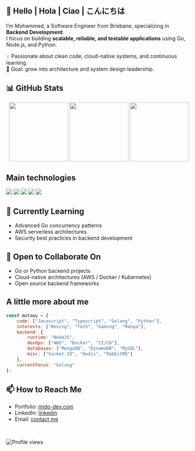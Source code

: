 ## 👋 Hello | Hola | Ciao | こんにちは

I’m Mohammed, a Software Engineer from Brisbane, specializing in **Backend Development**.  
I focus on building **scalable, reliable, and testable applications** using Go, Node.js, and Python.  

💡 Passionate about clean code, cloud-native systems, and continuous learning.  
🎯 Goal: grow into architecture and system design leadership.  

## 📊 GitHub Stats

<p align="center">
  <img src="https://github-readme-stats.vercel.app/api?username=motawy&show_icons=true&theme=tokyonight" height="160">
  <img src="https://github-readme-stats.vercel.app/api/top-langs/?username=motawy&layout=compact&theme=tokyonight" height="160">
  <img src="https://streak-stats.demolab.com?user=motawy&theme=tokyonight&hide_border=true" height="160">
</p>


## Main technologies

![](https://img.shields.io/badge/JavaScript-F7DF1E?style=for-the-badge&logo=javascript&logoColor=black)
![](https://img.shields.io/badge/TypeScript-007ACC?style=for-the-badge&logo=typescript&logoColor=white)
![](https://img.shields.io/badge/Node.js-43853D?style=for-the-badge&logo=node.js&logoColor=white)
![](https://img.shields.io/badge/Go-00ADD8?style=for-the-badge&logo=go&logoColor=white)
![](https://img.shields.io/badge/Python-green?style=for-the-badge&logo=python&logoColor=white)

## 🌱 Currently Learning
- Advanced Go concurrency patterns
- AWS serverless architectures
- Security best practices in backend development

## 🤝 Open to Collaborate On
- Go or Python backend projects
- Cloud-native architectures (AWS / Docker / Kubernetes)
- Open source backend frameworks

## A little more about me

```javascript
const motawy = {
    code: ["Javascript", "Typescript", "Golang", "Python"],
    interests: ["Boxing", "Tech", "Gaming", "Manga"],
    backend: {
        runtime: "NodeJS",
        devOps: ["AWS", "Docker", "CI/CD"],
        databases: ["MongoDB", "DynamoDB", "MySQL"],
        misc: ["Socket.IO", "Redis", "RabbitMQ"]
    },
    currentFocus: "Golang"
};
```

## 📫 How to Reach Me
- Portfolio: [mido-dev.com](https://mido-dev.com)  
- LinkedIn: [linkedin](https://linkedin.com/in/mohammed-tantawy)  
- Email: [contact me](mailto:mtantawy.mido@gmail.com)

<br>

![Profile views](https://komarev.com/ghpvc/?username=motawy&style=for-the-badge)
